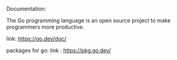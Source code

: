 Documentation:

The Go programming language is an open source project to make programmers more productive.

link: https://go.dev/doc/


packages for go:
 link : https://pkg.go.dev/